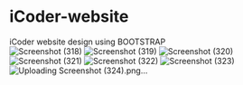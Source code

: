 # iCoder-website
iCoder website design using BOOTSTRAP  
![Screenshot (318)](https://user-images.githubusercontent.com/72797450/112335405-384d0000-8ce2-11eb-9137-a59f2408be9e.png)
![Screenshot (319)](https://user-images.githubusercontent.com/72797450/112335410-397e2d00-8ce2-11eb-98be-9cfa9632a7af.png)
![Screenshot (320)](https://user-images.githubusercontent.com/72797450/112335416-3aaf5a00-8ce2-11eb-8047-05d918a4dac5.png)
![Screenshot (321)](https://user-images.githubusercontent.com/72797450/112335424-3c791d80-8ce2-11eb-9ddd-54fcb3e6cc05.png)
![Screenshot (322)](https://user-images.githubusercontent.com/72797450/112335429-3daa4a80-8ce2-11eb-8fd4-1997ea9de4be.png)
![Screenshot (323)](https://user-images.githubusercontent.com/72797450/112335500-4c90fd00-8ce2-11eb-92bf-5b6551a67739.png)
![Uploading Screenshot (324).png…]()
